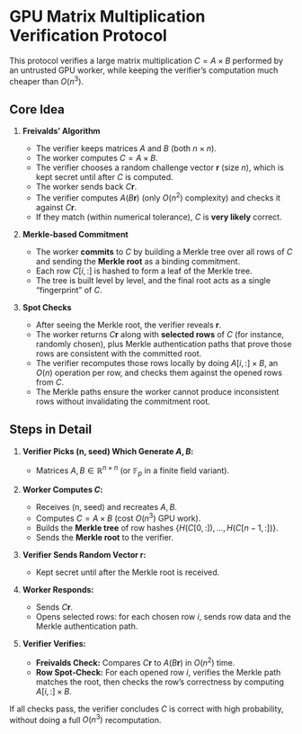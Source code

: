 # GPU Matrix Multiplication Verification Protocol

This protocol verifies a large matrix multiplication $C = A \times B$ performed by an untrusted GPU worker, while keeping the verifier’s computation much cheaper than $O(n^3)$.

## Core Idea

1. **Freivalds’ Algorithm**  
   - The verifier keeps matrices $A$ and $B$ (both $n \times n$).  
   - The worker computes $C = A \times B$.  
   - The verifier chooses a random challenge vector $\mathbf{r}$ (size $n$), which is kept secret until after $C$ is computed.  
   - The worker sends back $C \mathbf{r}$.  
   - The verifier computes $A \bigl(B \mathbf{r}\bigr)$ (only $O(n^2)$ complexity) and checks it against $C \mathbf{r}$.  
   - If they match (within numerical tolerance), $C$ is **very likely** correct.

2. **Merkle‐based Commitment**  
   - The worker **commits** to $C$ by building a Merkle tree over all rows of $C$ and sending the **Merkle root** as a binding commitment.  
   - Each row $C[i, :]$ is hashed to form a leaf of the Merkle tree.  
   - The tree is built level by level, and the final root acts as a single “fingerprint” of $C$.

3. **Spot Checks**  
   - After seeing the Merkle root, the verifier reveals $\mathbf{r}$.  
   - The worker returns $C \mathbf{r}$ along with **selected rows** of $C$ (for instance, randomly chosen), plus Merkle authentication paths that prove those rows are consistent with the committed root.  
   - The verifier recomputes those rows locally by doing $A[i,:] \times B$, an $O(n)$ operation per row, and checks them against the opened rows from $C$.  
   - The Merkle paths ensure the worker cannot produce inconsistent rows without invalidating the commitment root.

## Steps in Detail

1. **Verifier Picks (n, seed) Which Generate $A, B$:**  
   - Matrices $A, B \in \mathbb{R}^{n \times n}$ (or $\mathbb{F}_p$ in a finite field variant).

2. **Worker Computes $C$:**  
   - Receives (n, seed) and recreates $A, B$.  
   - Computes $C = A \times B$ (cost $O(n^3)$ GPU work).  
   - Builds the **Merkle tree** of row hashes $\{H(C[0,:]), \dots, H(C[n-1,:])\}$.  
   - Sends the **Merkle root** to the verifier.

3. **Verifier Sends Random Vector $\mathbf{r}$:**  
   - Kept secret until after the Merkle root is received.

4. **Worker Responds:**  
   - Sends $C \mathbf{r}$.  
   - Opens selected rows: for each chosen row $i$, sends row data and the Merkle authentication path.

5. **Verifier Verifies:**  
   - **Freivalds Check:** Compares $C \mathbf{r}$ to $A (B \mathbf{r})$ in $O(n^2)$ time.  
   - **Row Spot‐Check:** For each opened row $i$, verifies the Merkle path matches the root, then checks the row’s correctness by computing $A[i,:] \times B$.  

If all checks pass, the verifier concludes $C$ is correct with high probability, without doing a full $O(n^3)$ recomputation.
